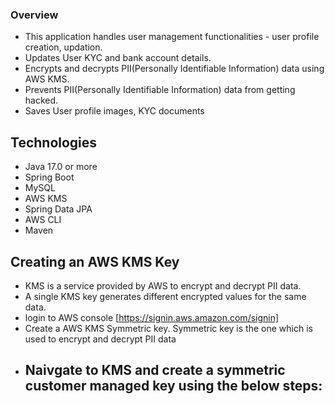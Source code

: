 ### Overview
- This application handles user management functionalities - user profile creation, updation.
- Updates User KYC and bank account details.
- Encrypts and decrypts PII(Personally Identifiable Information) data using AWS KMS.
- Prevents PII(Personally Identifiable Information) data from getting hacked.
- Saves User profile images, KYC documents

## Technologies
- Java 17.0 or more
- Spring Boot
- MySQL
- AWS KMS
- Spring Data JPA
- AWS CLI
- Maven

## Creating an AWS KMS Key
-  KMS is a service provided by AWS to encrypt and decrypt PII data.
-  A single KMS key generates different encrypted values for the same data.
-  login to AWS console [https://signin.aws.amazon.com/signin]
-  Create a AWS KMS Symmetric key. Symmetric key is the one which is used to encrypt and decrypt PII data
-  Naivgate to KMS and create a symmetric customer managed key using the below steps:
    - 

  
